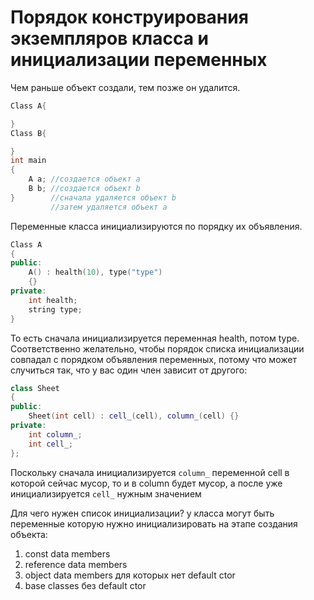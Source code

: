 # Порядок конструирования экземпляров класса и инициализации переменных
Чем раньше объект создали, тем позже он удалится.

```cpp
Class A{

}
Class B{

}
int main
{
	A a; //создается объект a
	B b; //создается объект b
}        //сначала удаляется объект b
		 //затем удаляется объект a
```

Переменные класса инициализируются по порядку их объявления.
```cpp
Class A
{
public:
	A() : health(10), type("type")
	{}
private:
	int health;
	string type;
}
```

То есть сначала инициализируется переменная health, потом type. Соответственно желательно, чтобы порядок списка инициализации совпадал с порядком объявления переменных, потому что может случиться так, что у вас один член зависит от другого:

```cpp
class Sheet
{
public:
	Sheet(int cell) : cell_(cell), column_(cell) {}
private:
	int column_;
	int cell_;
};
```

Поскольку сначала инициализируется `column_` переменной cell в которой сейчас мусор, то и в column будет мусор, а после уже инициализируется `cell_` нужным значением

Для чего нужен список инициализации? у класса могут быть переменные которую нужно инициализировать на этапе создания объекта:
1. const data members
2. reference data members
3. object data members для которых нет default ctor
4. base classes без default ctor
